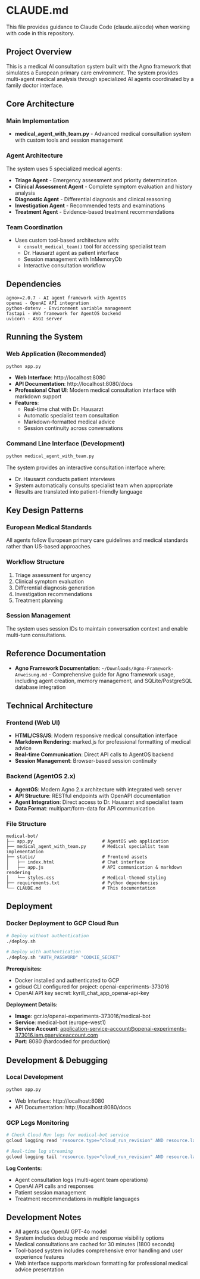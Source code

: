 # CLAUDE.md

This file provides guidance to Claude Code (claude.ai/code) when working with code in this repository.

## Project Overview

This is a medical AI consultation system built with the Agno framework that simulates a European primary care environment. The system provides multi-agent medical analysis through specialized AI agents coordinated by a family doctor interface.

## Core Architecture

### Main Implementation

- **medical_agent_with_team.py** - Advanced medical consultation system with custom tools and session management

### Agent Architecture

The system uses 5 specialized medical agents:

- **Triage Agent** - Emergency assessment and priority determination
- **Clinical Assessment Agent** - Complete symptom evaluation and history analysis
- **Diagnostic Agent** - Differential diagnosis and clinical reasoning
- **Investigation Agent** - Recommended tests and examinations
- **Treatment Agent** - Evidence-based treatment recommendations

### Team Coordination

- Uses custom tool-based architecture with:
  - `consult_medical_team()` tool for accessing specialist team
  - Dr. Hausarzt agent as patient interface
  - Session management with InMemoryDb
  - Interactive consultation workflow

## Dependencies

```
agno>=2.0.7 - AI agent framework with AgentOS
openai - OpenAI API integration
python-dotenv - Environment variable management
fastapi - Web framework for AgentOS backend
uvicorn - ASGI server
```

## Running the System

### Web Application (Recommended)
```bash
python app.py
```

- **Web Interface**: http://localhost:8080
- **API Documentation**: http://localhost:8080/docs
- **Professional Chat UI**: Modern medical consultation interface with markdown support
- **Features**:
  - Real-time chat with Dr. Hausarzt
  - Automatic specialist team consultation
  - Markdown-formatted medical advice
  - Session continuity across conversations

### Command Line Interface (Development)
```bash
python medical_agent_with_team.py
```

The system provides an interactive consultation interface where:
- Dr. Hausarzt conducts patient interviews
- System automatically consults specialist team when appropriate
- Results are translated into patient-friendly language

## Key Design Patterns

### European Medical Standards
All agents follow European primary care guidelines and medical standards rather than US-based approaches.

### Workflow Structure
1. Triage assessment for urgency
2. Clinical symptom evaluation
3. Differential diagnosis generation
4. Investigation recommendations
5. Treatment planning

### Session Management
The system uses session IDs to maintain conversation context and enable multi-turn consultations.

## Reference Documentation

- **Agno Framework Documentation**: `~/Downloads/Agno-Framework-Anweisung.md` - Comprehensive guide for Agno framework usage, including agent creation, memory management, and SQLite/PostgreSQL database integration

## Technical Architecture

### Frontend (Web UI)
- **HTML/CSS/JS**: Modern responsive medical consultation interface
- **Markdown Rendering**: marked.js for professional formatting of medical advice
- **Real-time Communication**: Direct API calls to AgentOS backend
- **Session Management**: Browser-based session continuity

### Backend (AgentOS 2.x)
- **AgentOS**: Modern Agno 2.x architecture with integrated web server
- **API Structure**: RESTful endpoints with OpenAPI documentation
- **Agent Integration**: Direct access to Dr. Hausarzt and specialist team
- **Data Format**: multipart/form-data for API communication

### File Structure
```
medical-bot/
├── app.py                          # AgentOS web application
├── medical_agent_with_team.py      # Medical specialist team implementation
├── static/                         # Frontend assets
│   ├── index.html                  # Chat interface
│   ├── app.js                      # API communication & markdown rendering
│   └── styles.css                  # Medical-themed styling
├── requirements.txt                # Python dependencies
└── CLAUDE.md                       # This documentation
```

## Deployment

### Docker Deployment to GCP Cloud Run

```bash
# Deploy without authentication
./deploy.sh

# Deploy with authentication
./deploy.sh "AUTH_PASSWORD" "COOKIE_SECRET"
```

**Prerequisites:**
- Docker installed and authenticated to GCP
- gcloud CLI configured for project: openai-experiments-373016
- OpenAI API key secret: kyrill_chat_app_openai-api-key

**Deployment Details:**
- **Image**: gcr.io/openai-experiments-373016/medical-bot
- **Service**: medical-bot (europe-west1)
- **Service Account**: application-service-account@openai-experiments-373016.iam.gserviceaccount.com
- **Port**: 8080 (hardcoded for production)

## Development & Debugging

### Local Development
```bash
python app.py
```
- Web Interface: http://localhost:8080
- API Documentation: http://localhost:8080/docs

### GCP Logs Monitoring
```bash
# Check Cloud Run logs for medical-bot service
gcloud logging read 'resource.type="cloud_run_revision" AND resource.labels.service_name="medical-bot"' --limit=50 --format="table(timestamp,severity,textPayload)" --project=openai-experiments-373016

# Real-time log streaming
gcloud logging tail 'resource.type="cloud_run_revision" AND resource.labels.service_name="medical-bot"' --project=openai-experiments-373016
```

**Log Contents:**
- Agent consultation logs (multi-agent team operations)
- OpenAI API calls and responses
- Patient session management
- Treatment recommendations in multiple languages

## Development Notes

- All agents use OpenAI GPT-4o model
- System includes debug mode and response visibility options
- Medical consultations are cached for 30 minutes (1800 seconds)
- Tool-based system includes comprehensive error handling and user experience features
- Web interface supports markdown formatting for professional medical advice presentation